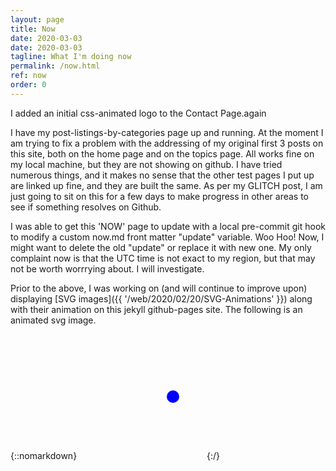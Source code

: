 ```yaml
---
layout: page
title: Now
date: 2020-03-03
date: 2020-03-03
tagline: What I'm doing now
permalink: /now.html
ref: now
order: 0
---
```


I added an initial css-animated logo to the Contact Page.again

I have my post-listings-by-categories page up and running. At the moment I am trying to fix a problem with the addressing of my original first 3 posts on this site, both on the home page and on the topics page. All works fine on my local machine, but they are not showing on github. I have tried numerous things, and it makes no sense that the other test pages I put up are linked up fine, and they are built the same. As per my GLITCH post, I am just going to sit on this for a few days to make progress in other areas to see if something resolves on Github.

I was able to get this 'NOW' page to update with a local pre-commit git hook to modify a custom now.md front matter "update" variable. Woo Hoo! Now, I might want to delete the old "update" or replace it with new one. My only complaint now is that the UTC time is not exact to my region, but that may not be worth worrrying about. I will investigate.

Prior to the above, I was working on (and will continue to improve upon) displaying [SVG images]({{ '/web/2020/02/20/SVG-Animations' }}) along with their animation on this jekyll github-pages site. The following is an animated svg image.

{::nomarkdown}
<svg width="200" height=200>
    <circle id="circle-fade" cx="150" cy="100" r="10" fill="blue"/>
</svg>
{:/}
